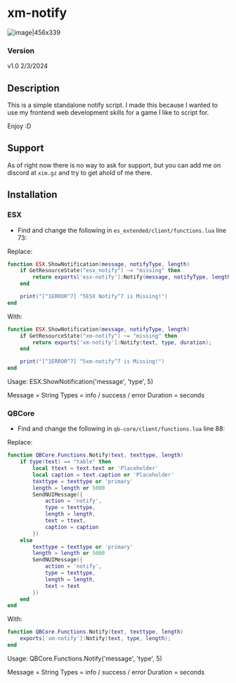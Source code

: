# xm-notify

![image|456x339](https://cdn.discordapp.com/attachments/1192156283294449748/1203604831764226098/3aozn7O6TPGrkWqO8MrzSfaR5JtflitUI54q9XGcaMCrOTi7b4tkgOtepCyvkh1zW5NVEP3oVdX1YJw8.png?ex=65d1b359&is=65bf3e59&hm=d63e221c7ec3d162a77abaa48123871c8052e1087c9a036631a1ee7e23a65dd9&)

### Version

v1.0 2/3/2024

## Description

This is a simple standalone notify script. I made this because I wanted to use my frontend web development skills for a game I like to script for.

Enjoy :D

## Support

As of right now there is no way to ask for support, but you can add me on discord at `xim.gz` and try to get ahold of me there.

## Installation

### ESX

- Find and change the following in `es_extended/client/functions.lua` line 73:

Replace:
```lua
function ESX.ShowNotification(message, notifyType, length)
    if GetResourceState("esx_notify") ~= "missing" then
        return exports['esx-notify']:Notify(message, notifyType, length);
    end

    print("[^1ERROR^7] ^5ESX Notify^7 is Missing!")
end
```

With:
```lua
function ESX.ShowNotification(message, notifyType, length)
    if GetResourceState("xm-notify") ~= "missing" then
        return exports['xm-notify']:Notify(text, type, duration);
    end

    print("[^1ERROR^7] ^5xm-notify^7 is Missing!")
end
```

Usage: ESX.ShowNotification('message', 'type', 5)

Message  = String
Types    = info / success / error
Duration = seconds


### QBCore

- Find and change the following in `qb-core/client/functions.lua` line 88:

Replace:
```lua
function QBCore.Functions.Notify(text, texttype, length)
    if type(text) == "table" then
        local ttext = text.text or 'Placeholder'
        local caption = text.caption or 'Placeholder'
        texttype = texttype or 'primary'
        length = length or 5000
        SendNUIMessage({
            action = 'notify',
            type = texttype,
            length = length,
            text = ttext,
            caption = caption
        })
    else
        texttype = texttype or 'primary'
        length = length or 5000
        SendNUIMessage({
            action = 'notify',
            type = texttype,
            length = length,
            text = text
        })
    end
end
```

With:
```lua
function QBCore.Functions.Notify(text, texttype, length)
    exports['xm-notify']:Notify(text, type, length);
end
```

Usage: QBCore.Functions.Notify('message', 'type', 5)

Message  = String
Types    = info / success / error
Duration = seconds
